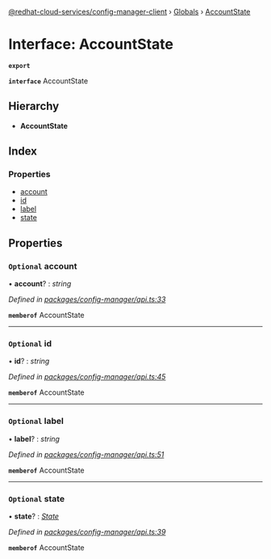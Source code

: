 [@redhat-cloud-services/config-manager-client](../README.md) › [Globals](../globals.md) › [AccountState](accountstate.md)

# Interface: AccountState

**`export`** 

**`interface`** AccountState

## Hierarchy

* **AccountState**

## Index

### Properties

* [account](accountstate.md#optional-account)
* [id](accountstate.md#optional-id)
* [label](accountstate.md#optional-label)
* [state](accountstate.md#optional-state)

## Properties

### `Optional` account

• **account**? : *string*

*Defined in [packages/config-manager/api.ts:33](https://github.com/RedHatInsights/javascript-clients/blob/master/packages/config-manager/api.ts#L33)*

**`memberof`** AccountState

___

### `Optional` id

• **id**? : *string*

*Defined in [packages/config-manager/api.ts:45](https://github.com/RedHatInsights/javascript-clients/blob/master/packages/config-manager/api.ts#L45)*

**`memberof`** AccountState

___

### `Optional` label

• **label**? : *string*

*Defined in [packages/config-manager/api.ts:51](https://github.com/RedHatInsights/javascript-clients/blob/master/packages/config-manager/api.ts#L51)*

**`memberof`** AccountState

___

### `Optional` state

• **state**? : *[State](state.md)*

*Defined in [packages/config-manager/api.ts:39](https://github.com/RedHatInsights/javascript-clients/blob/master/packages/config-manager/api.ts#L39)*

**`memberof`** AccountState
